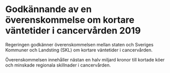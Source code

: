# Godkännande av en överenskommelse om kortare väntetider i cancervården 2019

Regeringen godkänner överenskommelsen mellan staten och Sveriges Kommuner och Landsting (SKL) om kortare väntetider i cancervården.


Överenskommelsen innehåller nästan en halv miljard kronor till kortade köer och minskade regionala skillnader i cancervården.

